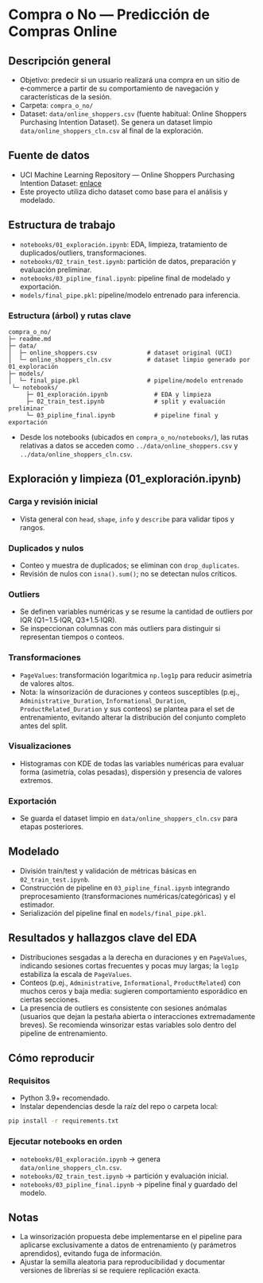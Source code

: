 # Compra o No — Predicción de Compras Online

## Descripción general

- Objetivo: predecir si un usuario realizará una compra en un sitio de e‑commerce a partir de su comportamiento de navegación y características de la sesión.
- Carpeta: `compra_o_no/`
- Dataset: `data/online_shoppers.csv` (fuente habitual: Online Shoppers Purchasing Intention Dataset). Se genera un dataset limpio `data/online_shoppers_cln.csv` al final de la exploración.

## Fuente de datos

- UCI Machine Learning Repository — Online Shoppers Purchasing Intention Dataset: [enlace](https://archive.ics.uci.edu/ml/datasets/Online+Shoppers+Purchasing+Intention+Dataset)
- Este proyecto utiliza dicho dataset como base para el análisis y modelado.

## Estructura de trabajo

- `notebooks/01_exploración.ipynb`: EDA, limpieza, tratamiento de duplicados/outliers, transformaciones.
- `notebooks/02_train_test.ipynb`: partición de datos, preparación y evaluación preliminar.
- `notebooks/03_pipline_final.ipynb`: pipeline final de modelado y exportación.
- `models/final_pipe.pkl`: pipeline/modelo entrenado para inferencia.

### Estructura (árbol) y rutas clave

```text
compra_o_no/
├─ readme.md
├─ data/
│  ├─ online_shoppers.csv              # dataset original (UCI)
│  └─ online_shoppers_cln.csv          # dataset limpio generado por 01_exploración
├─ models/
│  └─ final_pipe.pkl                   # pipeline/modelo entrenado
 └─ notebooks/
	 ├─ 01_exploración.ipynb             # EDA y limpieza
	 ├─ 02_train_test.ipynb              # split y evaluación preliminar
	 └─ 03_pipline_final.ipynb           # pipeline final y exportación
```

- Desde los notebooks (ubicados en `compra_o_no/notebooks/`), las rutas relativas a datos se acceden como `../data/online_shoppers.csv` y `../data/online_shoppers_cln.csv`.

## Exploración y limpieza (01_exploración.ipynb)

### Carga y revisión inicial

- Vista general con `head`, `shape`, `info` y `describe` para validar tipos y rangos.

### Duplicados y nulos

- Conteo y muestra de duplicados; se eliminan con `drop_duplicates`.
- Revisión de nulos con `isna().sum()`; no se detectan nulos críticos.

### Outliers

- Se definen variables numéricas y se resume la cantidad de outliers por IQR (Q1−1.5·IQR, Q3+1.5·IQR).
- Se inspeccionan columnas con más outliers para distinguir si representan tiempos o conteos.

### Transformaciones

- `PageValues`: transformación logarítmica `np.log1p` para reducir asimetría de valores altos.
- Nota: la winsorización de duraciones y conteos susceptibles (p.ej., `Administrative_Duration`, `Informational_Duration`, `ProductRelated_Duration` y sus conteos) se plantea para el set de entrenamiento, evitando alterar la distribución del conjunto completo antes del split.

### Visualizaciones

- Histogramas con KDE de todas las variables numéricas para evaluar forma (asimetría, colas pesadas), dispersión y presencia de valores extremos.

### Exportación

- Se guarda el dataset limpio en `data/online_shoppers_cln.csv` para etapas posteriores.

## Modelado

- División train/test y validación de métricas básicas en `02_train_test.ipynb`.
- Construcción de pipeline en `03_pipline_final.ipynb` integrando preprocesamiento (transformaciones numéricas/categóricas) y el estimador.
- Serialización del pipeline final en `models/final_pipe.pkl`.

## Resultados y hallazgos clave del EDA

- Distribuciones sesgadas a la derecha en duraciones y en `PageValues`, indicando sesiones cortas frecuentes y pocas muy largas; la `log1p` estabiliza la escala de `PageValues`.
- Conteos (p.ej., `Administrative`, `Informational`, `ProductRelated`) con muchos ceros y baja media: sugieren comportamiento esporádico en ciertas secciones.
- La presencia de outliers es consistente con sesiones anómalas (usuarios que dejan la pestaña abierta o interacciones extremadamente breves). Se recomienda winsorizar estas variables solo dentro del pipeline de entrenamiento.

## Cómo reproducir

### Requisitos

- Python 3.9+ recomendado.
- Instalar dependencias desde la raíz del repo o carpeta local:

```bash
pip install -r requirements.txt
```

### Ejecutar notebooks en orden

- `notebooks/01_exploración.ipynb` → genera `data/online_shoppers_cln.csv`.
- `notebooks/02_train_test.ipynb` → partición y evaluación inicial.
- `notebooks/03_pipline_final.ipynb` → pipeline final y guardado del modelo.

## Notas

- La winsorización propuesta debe implementarse en el pipeline para aplicarse exclusivamente a datos de entrenamiento (y parámetros aprendidos), evitando fuga de información.
- Ajustar la semilla aleatoria para reproducibilidad y documentar versiones de librerías si se requiere replicación exacta.
